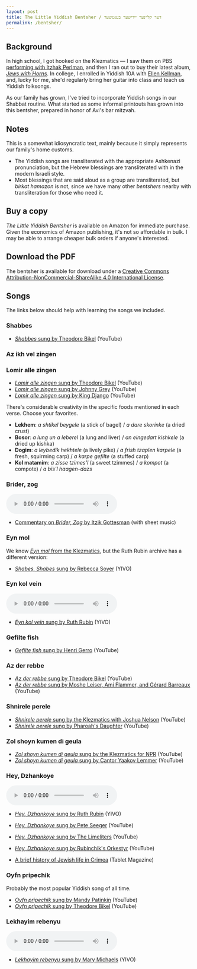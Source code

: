 ```yaml
---
layout: post
title: The Little Yiddish Bentsher / דער קלײנער יידישער בענטשער
permalink: /bentsher/
---
```


## Background

In high school, I got hooked on the Klezmatics &mdash; I saw them on PBS [performing with
Itzhak Perlman](https://www.imdb.com/title/tt0266653/), and then I ran out to buy their latest album,
[_Jews with Horns_](https://klezmatics.com/klezmer-music/jews-with-horns/). In college, I enrolled in Yiddish 10A with [Ellen Kellman](https://www.brandeis.edu/facultyguide/person.html?emplid=c9a917d98153819bbde80b92208afbb971ca5b94), and, lucky for me, she'd regularly bring her guitar into class and teach us Yiddish folksongs.

As our family has grown, I've tried to incorporate Yiddish songs in our Shabbat routine. What started as some informal printouts has grown into this bentsher, prepared in honor of Avi's bar mitzvah.

## Notes

This is a somewhat idiosyncratic text, mainly because it simply represents our family's home customs.

- The Yiddish songs are transliterated with the appropriate Ashkenazi pronunciation, but the Hebrew blessings are transliterated with in the modern Israeli style.
- Most blessings that are said aloud as a group are transliterated, but _birkat hamazon_ is not, since we have many other _bentshers_ nearby with transliteration for those who need it.

## Buy a copy

_The Little Yiddish Bentsher_ is available on Amazon for immediate purchase. Given the economics of Amazon publishing, it's not so affordable in bulk. I may be able to arrange cheaper bulk orders if anyone's interested.

## Download the PDF

The bentsher is available for download under a 
<a rel="license" href="http://creativecommons.org/licenses/by-nc-sa/4.0/">Creative Commons Attribution-NonCommercial-ShareAlike 4.0 International License</a>.



## Songs

The links below should help with learning the songs we included.

### Shabbes

* [_Shabbes_ sung by Theodore Bikel](https://www.youtube.com/watch?v=6nWPk7FuAbQ) (YouTube)

### Az ikh vel zingen

### Lomir alle zingen

* [_Lomir alle zingen_ sung by Theodore Bikel](https://www.youtube.com/watch?v=6nWPk7FuAbQ) (YouTube)
* [_Lomir alle zingen_ sung by Johnny Grey](https://www.youtube.com/watch?v=aZbXvDkvYdY) (YouTube)
* [_Lomir alle zingen_ sung by King Django](https://www.youtube.com/watch?v=zxNaOmuNCSk) (YouTube)

There's considerable creativity in the specific foods mentioned in each verse. Choose your favorites.

* **Lekhem**: _a shtikel beygele_ (a stick of bagel) / _a dare skorinke_ (a dried crust)
* **Bosor**: _a lung un a leberel_ (a lung and liver) / _an eingedart kishkele_ (a dried up kishka)
* **Dogim**: _a leybedik hekhtele_ (a lively pike) / _a frish tzaplen karpele_ (a fresh, squirming carp) / _a karpe gefilte_ (a stuffed carp)
* **Kol matamim**: _a zisse tzimes'l_ (a sweet tzimmes) / _a kompot_ (a compote) / _a bis'l haagen-dazs_

### Brider, zog

<audio controls src="https://yiddishsong.files.wordpress.com/2011/05/brider-zog.mp3?_=1"></audio>

* [Commentary on _Brider, Zog_ by Itzik Gottesman](https://yiddishsong.wordpress.com/2011/05/06/brider-zog-by-sholem-berenshteyn/) (with sheet music)

### Eyn mol

We know [_Eyn mol_ from the Klezmatics](https://www.youtube.com/watch?v=ZUv1YYuD7oQ), but the Ruth Rubin archive has a different version:

* [_Shabes, Shabes_ sung by Rebecca Soyer](https://exhibitions.yivo.org/items/show/4668) (YIVO)

### Eyn kol vein

<audio controls src="https://exhibitions.yivo.org/files/original/24984e7da9a402bf563d21be52aaab96.mp3"></audio>

* [_Eyn kol vein_ sung by Ruth Rubin](https://exhibitions.yivo.org/items/show/1956) (YIVO)

### Gefilte fish

* [_Gefilte fish_ sung by Henri Gerro](https://www.youtube.com/watch?v=B0aviCNypqY) (YouTube)

### Az der rebbe

* [_Az der rebbe_ sung by Theodore Bikel](https://www.youtube.com/watch?v=qLJ77kxeHwQ) (YouTube)
* [_Az der rebbe_ sung by Moshe Leiser, Ami Flammer, and Gérard Barreaux](https://www.youtube.com/watch?v=21B44v-dqLM) (YouTube)

### Shnirele perele

* [_Shnirele perele_ sung by the Klezmatics with Joshua Nelson](https://www.youtube.com/watch?v=ScPft7SKZEc) (YouTube)
* [_Shnirele perele_ sung by Pharoah's Daughter](https://www.youtube.com/watch?v=kHouILmM5eA) (YouTube)

### Zol shoyn kumen di geula

* [_Zol shoyn kumen di geula_ sung by the Klezmatics for NPR](https://youtu.be/w4AC_-MoqMM?t=453) (YouTube)
* [_Zol shoyn kumen di geula_ sung by Cantor Yaakov Lemmer](_https://www.youtube.com/watch?v=UnbuHSxMOSY_) (YouTube)

### Hey, Dzhankoye

<audio controls src="https://exhibitions.yivo.org/files/original/ba4b36ac602f61fcc7dde10598e20b3c.mp3"></audio>

* [_Hey, Dzhankoye_ sung by Ruth Rubin](https://exhibitions.yivo.org/items/show/5844) (YIVO)
* [_Hey, Dzhankoye_ sung by Pete Seeger](https://www.youtube.com/watch?v=2mkypiamsw8) (YouTube)
* [_Hey, Dzhankoye_ sung by The Limeliters](https://www.youtube.com/watch?v=l-w044vAzUk) (YouTube)
* [_Hey, Dzhankoye_ sung by Rubinchik's Orkestyr](https://www.youtube.com/watch?v=Zcd7pZB09pM) (YouTube)

* [A brief history of Jewish life in Crimea](https://www.tabletmag.com/jewish-news-and-politics/164673/crimea-as-jewish-homeland) (Tablet Magazine)

### Oyfn pripechik

Probably the most popular Yiddish song of all time.

* [_Oyfn pripechik_ sung by Mandy Patinkin](https://www.youtube.com/watch?v=RWW_ahttpW8) (YouTube)
* [_Oyfn pripechik_ sung by Theodore Bikel](https://www.youtube.com/watch?v=7TAml0ZA9Ak) (YouTube)

### Lekhayim rebenyu

<audio controls src="https://exhibitions.yivo.org/files/original/928bff80f57a5c89d4d2f5c16409c884.mp3"></audio>

* [_Lekhayim rebenyu_ sung by Mary Michaels](https://exhibitions.yivo.org/items/show/4675) (YIVO)